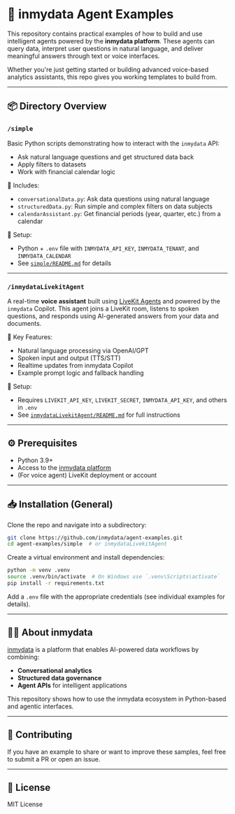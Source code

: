 # 🧠 inmydata Agent Examples

This repository contains practical examples of how to build and use intelligent agents powered by the **inmydata platform**. These agents can query data, interpret user questions in natural language, and deliver meaningful answers through text or voice interfaces.

Whether you're just getting started or building advanced voice-based analytics assistants, this repo gives you working templates to build from.

---

## 📦 Directory Overview

### `/simple`

Basic Python scripts demonstrating how to interact with the `inmydata` API:
- Ask natural language questions and get structured data back
- Apply filters to datasets
- Work with financial calendar logic

📄 Includes:
- `conversationalData.py`: Ask data questions using natural language
- `structuredData.py`: Run simple and complex filters on data subjects
- `calendarAssistant.py`: Get financial periods (year, quarter, etc.) from a calendar

🔧 Setup:
- Python + `.env` file with `INMYDATA_API_KEY`, `INMYDATA_TENANT`, and `INMYDATA_CALENDAR`
- See [`simple/README.md`](./simple/README.md) for details

---

### `/inmydataLivekitAgent`

A real-time **voice assistant** built using [LiveKit Agents](https://docs.livekit.io/guides/agents/) and powered by the `inmydata` Copilot. This agent joins a LiveKit room, listens to spoken questions, and responds using AI-generated answers from your data and documents.

📄 Key Features:
- Natural language processing via OpenAI/GPT
- Spoken input and output (TTS/STT)
- Realtime updates from inmydata Copilot
- Example prompt logic and fallback handling

🔧 Setup:
- Requires `LIVEKIT_API_KEY`, `LIVEKIT_SECRET`, `INMYDATA_API_KEY`, and others in `.env`
- See [`inmydataLivekitAgent/README.md`](./inmydataLivekitAgent/README.md) for full instructions

---

## ⚙️ Prerequisites

- Python 3.9+
- Access to the [inmydata platform](https://inmydata.ai)
- (For voice agent) LiveKit deployment or account

---

## 📥 Installation (General)

Clone the repo and navigate into a subdirectory:

```bash
git clone https://github.com/inmydata/agent-examples.git
cd agent-examples/simple  # or inmydataLivekitAgent
```

Create a virtual environment and install dependencies:

```bash
python -m venv .venv
source .venv/bin/activate  # On Windows use `.venv\Scripts\activate`
pip install -r requirements.txt
```

Add a `.env` file with the appropriate credentials (see individual examples for details).

---

## 🧑‍💻 About inmydata

[inmydata](https://inmydata.ai) is a platform that enables AI-powered data workflows by combining:
- **Conversational analytics**
- **Structured data governance**
- **Agent APIs** for intelligent applications

This repository shows how to use the inmydata ecosystem in Python-based and agentic interfaces.

---

## 🤝 Contributing

If you have an example to share or want to improve these samples, feel free to submit a PR or open an issue.

---

## 📝 License

MIT License
